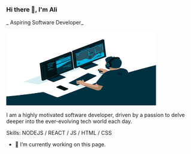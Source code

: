 ### Hi there 👋, I'm Ali 
_ Aspiring Software Developer_

<img src="/giphy.gif" height="200" width="400">

I am a highly motivated software developer, driven by a passion to delve deeper into the ever-evolving tech world each day.

Skills: NODEJS / REACT / JS / HTML / CSS

- 🔭 I’m currently working on this page. 




